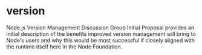 # version
Node.js Version Management Discussion Group
Initial Proposal provides an initial description of the benefits improved version management will bring to Node's users and why this would be most successful if closely aligned with the runtime itself here in the Node Foundation.
